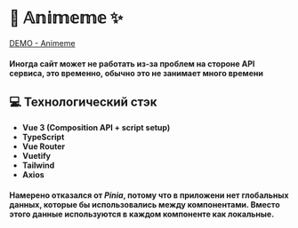 # 🌸 𝔸𝕟𝕚𝕞𝕖𝕞𝕖 ✨

[DEMO - Animeme](https://animemeapp.netlify.app/)
#### Иногда сайт может не работать из-за проблем на стороне API сервиса, это временно, обычно это не занимает много времени

## 💻 Технологический стэк

- **Vue 3 (Composition API + script setup)**
- **TypeScript**
- **Vue Router**
- **Vuetify**
- **Tailwind**
- **Axios**

#### Намерено отказался от **_Pinia_**, потому что в приложени нет глобальных данных, которые бы использовались между компонентами. Вместо этого данные используются в каждом компоненте как локальные.
